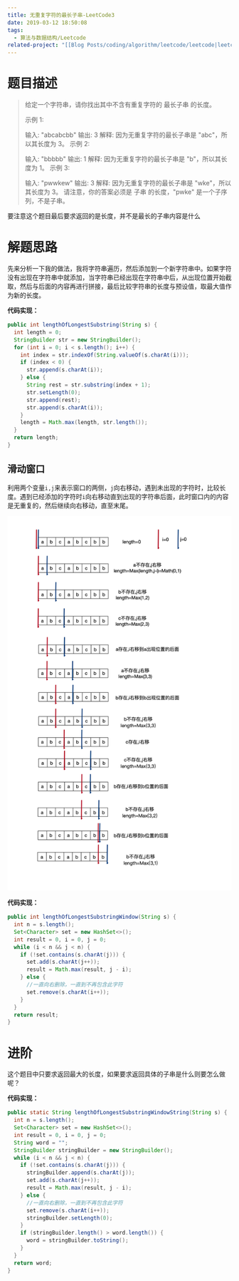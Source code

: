 ```yaml
---
title: 无重复字符的最长子串-LeetCode3
date: 2019-03-12 18:50:08
tags:
  - 算法与数据结构/Leetcode
related-project: "[[Blog Posts/coding/algorithm/leetcode/leetcode|leetcode]]"
---
```


# 题目描述

>给定一个字符串，请你找出其中不含有重复字符的 最长子串 的长度。
>
>示例 1:
>
>输入: "abcabcbb"
>输出: 3 
>解释: 因为无重复字符的最长子串是 "abc"，所以其长度为 3。
>示例 2:
>
>输入: "bbbbb"
>输出: 1
>解释: 因为无重复字符的最长子串是 "b"，所以其长度为 1。
>示例 3:
>
>输入: "pwwkew"
>输出: 3
>解释: 因为无重复字符的最长子串是 "wke"，所以其长度为 3。
>     请注意，你的答案必须是 子串 的长度，"pwke" 是一个子序列，不是子串。

要注意这个题目最后要求返回的是长度，并不是最长的子串内容是什么

<!--more-->

# 解题思路

先来分析一下我的做法，我将字符串遍历，然后添加到一个新字符串中。如果字符没有出现在字符串中就添加，当字符串已经出现在字符串中后，从出现位置开始截取，然后与后面的内容再进行拼接，最后比较字符串的长度与预设值，取最大值作为新的长度。

**代码实现：**

```java
public int lengthOfLongestSubstring(String s) {
  int length = 0;
  StringBuilder str = new StringBuilder();
  for (int i = 0; i < s.length(); i++) {
    int index = str.indexOf(String.valueOf(s.charAt(i)));
    if (index < 0) {
      str.append(s.charAt(i));
    } else {
      String rest = str.substring(index + 1);
      str.setLength(0);
      str.append(rest);
      str.append(s.charAt(i));
    }
    length = Math.max(length, str.length());
  }
  return length;
}
```

## 滑动窗口

利用两个变量`i,j`来表示窗口的两侧，`j`向右移动，遇到未出现的字符时，比较长度。遇到已经添加的字符时`i`向右移动直到出现的字符串后面，此时窗口内的内容是无重复的，然后继续向右移动，直至末尾。

![](https://raw.githubusercontent.com/liunaijie/images/master/leetcode-3.png)

**代码实现：**

```java
public int lengthOfLongestSubstringWindow(String s) {
  int n = s.length();
  Set<Character> set = new HashSet<>();
  int result = 0, i = 0, j = 0;
  while (i < n && j < n) {
    if (!set.contains(s.charAt(j))) {
      set.add(s.charAt(j++));
      result = Math.max(result, j - i);
    } else {
      //一直向右删除，一直到不再包含此字符
      set.remove(s.charAt(i++));
    }
  }
  return result;
}
```

# 进阶

这个题目中只要求返回最大的长度，如果要求返回具体的子串是什么则要怎么做呢？

**代码实现：**

```java
public static String lengthOfLongestSubstringWindowString(String s) {
  int n = s.length();
  Set<Character> set = new HashSet<>();
  int result = 0, i = 0, j = 0;
  String word = "";
  StringBuilder stringBuilder = new StringBuilder();
  while (i < n && j < n) {
    if (!set.contains(s.charAt(j))) {
      stringBuilder.append(s.charAt(j));
      set.add(s.charAt(j++));
      result = Math.max(result, j - i);
    } else {
      //一直向右删除，一直到不再包含此字符
      set.remove(s.charAt(i++));
      stringBuilder.setLength(0);
    }
    if (stringBuilder.length() > word.length()) {
      word = stringBuilder.toString();
    }
  }
  return word;
}
```


